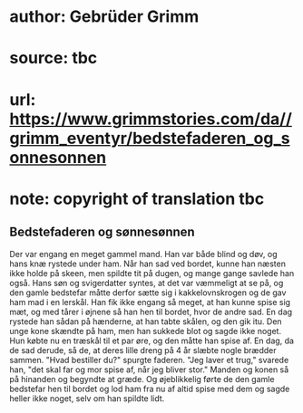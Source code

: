 # author: Gebrüder Grimm
# source: tbc
# url: https://www.grimmstories.com/da//grimm_eventyr/bedstefaderen_og_sonnesonnen
# note: copyright of translation tbc

## Bedstefaderen og sønnesønnen 

Der var engang en meget gammel mand. Han var både blind og døv, og hans
knæ rystede under ham. Når han sad ved bordet, kunne han næsten ikke
holde på skeen, men spildte tit på dugen, og mange gange savlede han
også. Hans søn og svigerdatter syntes, at det var væmmeligt at se på, og
den gamle bedstefar måtte derfor sætte sig i kakkelovnskrogen og de gav
ham mad i en lerskål. Han fik ikke engang så meget, at han kunne spise
sig mæt, og med tårer i øjnene så han hen til bordet, hvor de andre sad.
En dag rystede han sådan på hænderne, at han tabte skålen, og den gik
itu. Den unge kone skændte på ham, men han sukkede blot og sagde ikke
noget. Hun købte nu en træskål til et par øre, og den måtte han spise
af. En dag, da de sad derude, så de, at deres lille dreng på 4 år slæbte
nogle brædder sammen. "Hvad bestiller du?" spurgte faderen. "Jeg
laver et trug," svarede han, "det skal far og mor spise af, når jeg
bliver stor." Manden og konen så på hinanden og begyndte at græde. Og
øjeblikkelig førte de den gamle bedstefar hen til bordet og lod ham fra
nu af altid spise med dem og sagde heller ikke noget, selv om han
spildte lidt.

